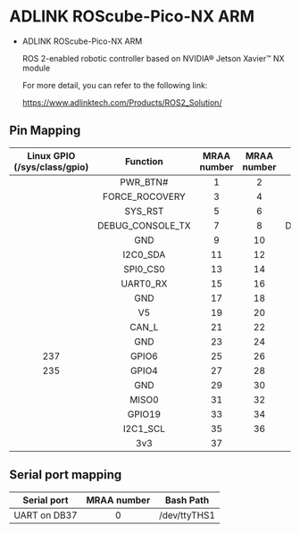 ADLINK ROScube-Pico-NX ARM
============

* ADLINK ROScube-Pico-NX ARM

  ROS 2-enabled robotic controller based on NVIDIA® Jetson Xavier™ NX module

  For more detail, you can refer to the following link:

  https://www.adlinktech.com/Products/ROS2_Solution/


## Pin Mapping 


| Linux GPIO (/sys/class/gpio) |    Function    | MRAA number | MRAA number |    Function    | Linux GPIO (/sys/class/gpio) |
| :--------------------------: | :------------: | :---------: | :---------: | :------------: | :--------------------------: |
|                              |    PWR_BTN#    |       1     |      2      |      GND       |                              |
|                              | FORCE_ROCOVERY |       3     |      4      |      GND       |                              |
|                              |    SYS_RST     |       5     |      6      |      GND       |                              |
|                              |DEBUG_CONSOLE_TX|       7     |      8      |DEBUG_CONSOLE_RX|                              |
|                              |      GND       |       9     |     10      |    I2C0_SCL    |                              |
|                              |    I2C0_SDA    |      11     |     12      |    SPI0_CS1    |                              |
|                              |    SPI0_CS0    |      13     |     14      |      GND       |                              |
|                              |    UART0_RX    |      15     |     16      |    UART0_TX    |                              |
|                              |      GND       |      17     |     18      |       V5       |                              |
|                              |       V5       |      19     |     20      |      GND       |                              |
|                              |     CAN_L      |      21     |     22      |     CAN_H      |                              |
|                              |      GND       |      23     |     24      |      GPIO7     |             238              |
|             237              |      GPIO6     |      25     |     26      |      GPIO5     |             236              |
|             235              |      GPIO4     |      27     |     28      |      GPIO3     |             234              |
|                              |      GND       |      29     |     30      |     SPI_CLK    |                              |
|                              |     MISO0      |      31     |     32      |      MOSI0     |                              |
|                              |     GPIO19     |      33     |     34      |      GND       |                              |
|                              |    I2C1_SCL    |      35     |     36      |    I2C1_SDA    |                              |
|                              |      3v3       |      37     |             |                |                              |


## Serial    port mapping
 |    Serial port   | MRAA number | Bash Path  |
 |:----------------:|:-----------:|:----------:|
 |   UART on DB37   |      0      |/dev/ttyTHS1|
